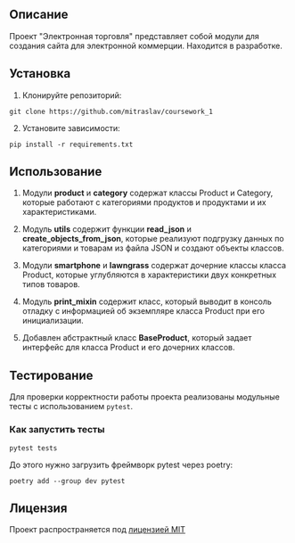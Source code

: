 ## Описание
Проект "Электронная торговля" представляет собой модули для создания сайта для электронной коммерции.
Находится в разработке.
## Установка

1. Клонируйте репозиторий:
```
git clone https://github.com/mitraslav/coursework_1
```
2. Установите зависимости:
```
pip install -r requirements.txt
```
## Использование
1. Модули **product** и **category** содержат классы Product и Category, которые работают с категориями продуктов и продуктами и их характеристиками.


2. Модуль **utils** содержит функции **read_json** и **create_objects_from_json**, которые реализуют подгрузку данных по категориями и товарам из файла JSON и создают объекты классов.


3. Модули **smartphone** и **lawngrass** содержат дочерние классы класса Product, которые углубляются в характеристики двух конкретных типов товаров.


4. Модуль **print_mixin** содержит класс, который выводит в консоль отладку с информацией об экземпляре класса Product при его инициализации.


5. Добавлен абстрактный класс **BaseProduct**, который задает интерфейс для класса Product и его дочерних классов.
## Тестирование

Для проверки корректности работы проекта реализованы модульные тесты с использованием `pytest`.

### Как запустить тесты
```
pytest tests
```
До этого нужно загрузить фреймворк pytest через poetry:

```
poetry add --group dev pytest
```

## Лицензия

Проект распространяется под [лицензией MIT](LICENSE)
